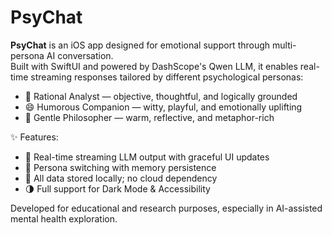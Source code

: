 # PsyChat

**PsyChat** is an iOS app designed for emotional support through multi-persona AI conversation.  
Built with SwiftUI and powered by DashScope's Qwen LLM, it enables real-time streaming responses tailored by different psychological personas:

- 🧠 Rational Analyst — objective, thoughtful, and logically grounded  
- 😄 Humorous Companion — witty, playful, and emotionally uplifting  
- 💜 Gentle Philosopher — warm, reflective, and metaphor-rich

✨ Features:
- 💬 Real-time streaming LLM output with graceful UI updates
- 🔁 Persona switching with memory persistence
- 🔐 All data stored locally; no cloud dependency
- 🌗 Full support for Dark Mode & Accessibility

Developed for educational and research purposes, especially in AI-assisted mental health exploration.
